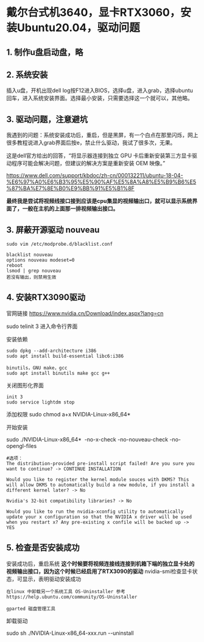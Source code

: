 # 戴尔台式机3640，显卡RTX3060，安装Ubuntu20.04，驱动问题

## 1. 制作u盘启动盘，略
## 2. 系统安装
插入u盘，开机出现dell log按F12进入BIOS，选择u盘，进入grab，选择ubuntu回车，进入系统安装界面。选择最小安装，只需要选择这一个就可以，其他略。

## 3. 驱动问题，注意避坑
我遇到的问题：系统安装成功后，重启，但是黑屏，有一个白点在那里闪烁，网上很多教程说进入grab界面后按e，禁止什么驱动，我试了很多次，无果。

这是dell官方给出的回答，“将显示器连接到独立 GPU 卡后重新安装第三方显卡驱动程序可能会解决问题，但建议的解决方案是重新安装 OEM 映像。”

https://www.dell.com/support/kbdoc/zh-cn/000132211/ubuntu-18-04-%E6%97%A0%E6%B3%95%E5%90%AF%E5%8A%A8%E5%B9%B6%E5%87%BA%E7%8E%B0%E9%BB%91%E5%B1%8F

**最终我是尝试将视频线接口接到应该是cpu集显的视频输出口，就可以显示系统界面了，一般在主机的上面那一排视频输出接口。**


## 3. 屏蔽开源驱动 nouveau
```
sudo vim /etc/modprobe.d/blacklist.conf

blacklist nouveau
options nouveau modeset=0
reboot
lsmod | grep nouveau
若没有输出，则禁用生效
```

## 4. 安装RTX3090驱动
官网链接
https://www.nvidia.cn/Download/index.aspx?lang=cn

sudo telinit 3 进入命令行界面


安装依赖
```
sudo dpkg --add-architecture i386
sudo apt install build-essential libc6:i386

binutils，GNU make，gcc
sudo apt install binutils make gcc g++
```

关闭图形化界面
```
init 3
sudo service lightdm stop
```
添加权限
sudo chmod a+x NVIDIA-Linux-x86_64*

开始安装

sudo ./NVIDIA-Linux-x86_64*  -no-x-check -no-nouveau-check -no-opengl-files

```
#选项：
The distribution-provided pre-install script failed! Are you sure you want to continue? -> CONTINUE INSTALLATION

Would you like to register the kernel module souces with DKMS? This will allow DKMS to automatically build a new module, if you install a different kernel later? -> No

Nvidia's 32-bit compatibility libraries? -> No

Would you like to run the nvidia-xconfig utility to automatically update your x configuration so that the NVIDIA x driver will be used when you restart x? Any pre-existing x confile will be backed up -> YES
```

## 5. 检查是否安装成功
安装成功后，重启系统
**这个时候要将视频连接线连接到机箱下端的独立显卡处的视频输出接口，因为这个时候已经启用了RTX3090的驱动**
nvidia-smi检查显卡状态，可显示，表明驱动安装成功 




```
在linux 中卸载另一个系统工具 OS-Uninstaller 参考https://help.ubuntu.com/community/OS-Uninstaller

gparted 磁盘管理工具
```



卸载驱动

sudo sh ./NVIDIA-Linux-x86_64-xxx.run  --uninstall